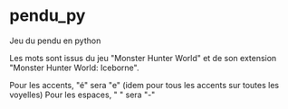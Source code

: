 # pendu_py
Jeu du pendu en python

Les mots sont issus du jeu "Monster Hunter World" et de son extension "Monster Hunter World: Iceborne".

Pour les accents, "é" sera "e" (idem pour tous les accents sur toutes les voyelles)
Pour les espaces, " " sera "-"

